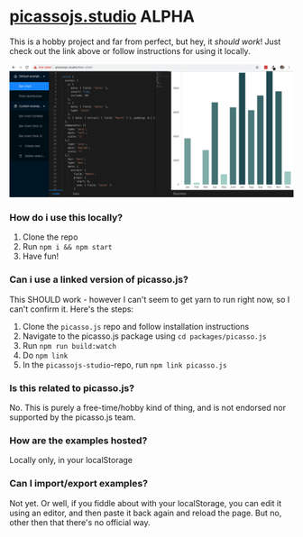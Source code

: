# [picassojs.studio](https://picassojs.studio) ALPHA 
This is a hobby project and far from perfect,
but hey, it _should work_! Just check out the link above or follow instructions for using it locally.

![screenshot](screenshot.png)

### How do i use this locally?
1. Clone the repo
2. Run `npm i && npm start`
3. Have fun!

### Can i use a linked version of picasso.js?
This SHOULD work - however I can't seem to get yarn to run right now, so I can't confirm it. Here's the steps:
1. Clone the `picasso.js` repo and follow installation instructions
2. Navigate to the picasso.js package using `cd packages/picasso.js`
3. Run `npm run build:watch`
4. Do `npm link`
5. In the `picassojs-studio`-repo, run `npm link picasso.js`

### Is this related to picasso.js?
No. This is purely a free-time/hobby kind of thing, 
and is not endorsed nor supported by the picasso.js 
team.

### How are the examples hosted?
Locally only, in your localStorage

### Can I import/export examples?
Not yet. Or well, if you fiddle about with your
localStorage, you can edit it using an editor,
and then paste it back again and reload the page.
But no, other then that there's no official way.
